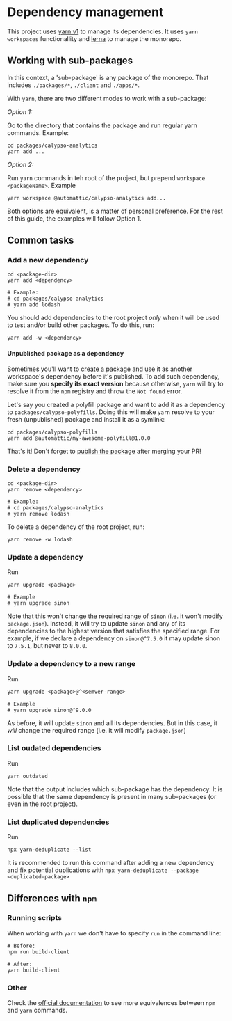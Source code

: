 # Dependency management

This project uses [yarn v1](https://classic.yarnpkg.com/lang/en/) to manage its dependencies. It uses `yarn workspaces` functionallity and [lerna](https://github.com/lerna/lerna) to manage the monorepo.


## Working with sub-packages

In this context, a 'sub-package' is any package of the monorepo. That includes `./packages/*`, `./client` and `./apps/*`.

With `yarn`, there are two different modes to work with a sub-package:

*Option 1:*

Go to the directory that contains the package and run regular yarn commands. Example:

```
cd packages/calypso-analytics
yarn add ...
```

*Option 2:*

Run `yarn` commands in teh root of the project, but prepend `workspace <packageName>`. Example

```
yarn workspace @automattic/calypso-analytics add...
```

Both options are equivalent, is a matter of personal preference. For the rest of this guide, the examples will follow Option 1.




## Common tasks


### Add a new dependency

```
cd <package-dir>
yarn add <dependency>

# Example:
# cd packages/calypso-analytics
# yarn add lodash
```

You should add dependencies to the root project _only_ when it will be used to test and/or build other packages. To do this, run:

```
yarn add -w <dependency>
```

#### Unpublished package as a dependency

Sometimes you'll want to [create a package](https://github.com/Automattic/wp-calypso/blob/HEAD/docs/monorepo.md#a-sample-packagejson) and use it as another workspace's dependency before it's published. To add such dependency, make sure you **specify its exact version** because otherwise, `yarn` will try to resolve it from the `npm` registry and throw the `Not found` error.

Let's say you created a polyfill package and want to add it as a dependency to `packages/calypso-polyfills`. Doing this will make `yarn` resolve to your fresh (unpublished) package and install it as a symlink:

```
cd packages/calypso-polyfills
yarn add @automattic/my-awesome-polyfill@1.0.0
```

That's it! Don't forget to [publish the package](https://github.com/Automattic/wp-calypso/blob/HEAD/docs/monorepo.md#publishing) after merging your PR!


### Delete a dependency

```
cd <package-dir>
yarn remove <dependency>

# Example:
# cd packages/calypso-analytics
# yarn remove lodash
```

To delete a dependency of the root project, run:

```
yarn remove -w lodash
```

### Update a dependency

Run

```
yarn upgrade <package>

# Example
# yarn upgrade sinon
```

Note that this won't change the required range of `sinon` (i.e. it won't modify `package.json`). Instead, it will try to update `sinon` and any of its dependencies to the highest version that satisfies the specified range.
For example, if we declare a dependency on `sinon@^7.5.0` it may update sinon to `7.5.1`, but never to `8.0.0`.


### Update a dependency to a new range

Run

```
yarn upgrade <package>@^<semver-range>

# Example
# yarn upgrade sinon@^9.0.0
```

As before, it will update `sinon` and all its dependencies. But in this case, it _will_ change the required range (i.e. it will modify `package.json`)


### List oudated dependencies

Run

```
yarn outdated
```

Note that the output includes which sub-package has the dependency. It is possible that the same dependency is present in many sub-packages (or even in the root project).


### List duplicated dependencies

Run

```
npx yarn-deduplicate --list
```

It is recommended to run this command after adding a new dependency and fix potential duplications with `npx yarn-deduplicate --package <duplicated-package>`


## Differences with `npm`

### Running scripts

When working with `yarn` we don't have to specify `run` in the command line:

```
# Before:
npm run build-client

# After:
yarn build-client
```

### Other

Check the [official documentation](https://classic.yarnpkg.com/en/docs/migrating-from-npm/#toc-cli-commands-comparison) to see more equivalences between `npm` and `yarn` commands.
